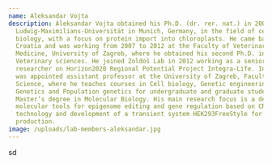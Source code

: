 ```yaml
---
name: Aleksandar Vojta
description: Aleksandar Vojta obtained his Ph.D. (dr. rer. nat.) in 2006 from
  Ludwig-Maximilians-Universität in Munich, Germany, in the field of cell
  biology, with a focus on protein import into chloroplasts. He came back to
  Croatia and was working from 2007 to 2012 at the Faculty of Veterinary
  Medicine, University of Zagreb, where he obtained his second Ph.D. in
  Veterinary sciences. He joined Zoldoš Lab in 2012 working as a senior
  researcher on Horizon2020 Regional Potential Project Integra-Life. In 2015, he
  was appointed assistant professor at the University of Zagreb, Faculty of
  Science, where he teaches courses in Cell biology, Genetic engineering,
  Genetics and Population genetics for undergraduate and graduate students of
  Master’s degree in Molecular Biology. His main research focus is a design of
  molecular tools for epigenome editing and gene regulation based on CRISPR/Cas9
  technology and development of a transient system HEK293FreeStyle for IgG
  production.
image: /uploads/lab-members-aleksandar.jpg
---
```

sd